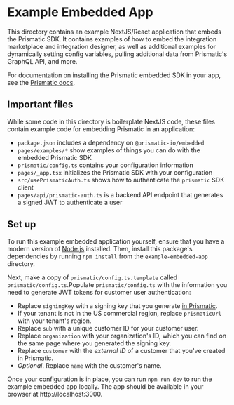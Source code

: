 # Example Embedded App

This directory contains an example NextJS/React application that embeds the Prismatic SDK. It contains examples of how to embed the integration marketplace and integration designer, as well as additional examples for dynamically setting config variables, pulling additional data from Prismatic's GraphQL API, and more.

For documentation on installing the Prismatic embedded SDK in your app, see the [Prismatic docs](https://prismatic.io/docs/installing-embedded/).

## Important files

While some code in this directory is boilerplate NextJS code, these files contain example code for embedding Prismatic in an application:

- `package.json` includes a dependency on `@prismatic-io/embedded`
- `pages/examples/*` show examples of things you can do with the embedded Prismatic SDK
- `prismatic/config.ts` contains your configuration information
- `pages/_app.tsx` initializes the Prismatic SDK with your configuration
- `src/usePrismaticAuth.ts` shows how to authenticate the `prismatic` SDK client
- `pages/api/prismatic-auth.ts` is a backend API endpoint that generates a signed JWT to authenticate a user

## Set up

To run this example embedded application yourself, ensure that you have a modern version of [Node.js](https://nodejs.org/) installed. Then, install this package's dependencies by running `npm install` from the `example-embedded-app` directory.

Next, make a copy of `prismatic/config.ts.template` called `prismatic/config.ts`.Populate `prismatic/config.ts` with the information you need to generate JWT tokens for customer user authentication:

- Replace `signingKey` with a signing key that you generate [in Prismatic](https://prismatic.io/docs/installing-embedded/#jwt-signing-keys).
- If your tenant is not in the US commercial region, replace `prismaticUrl` with your tenant's region.
- Replace `sub` with a unique customer ID for your customer user.
- Replace `organization` with your organization's ID, which you can find on the same page where you generated the signing key.
- Replace `customer` with the _external ID_ of a customer that you've created in Prismatic.
- _Optional_. Replace `name` with the customer's name.

Once your configuration is in place, you can run `npm run dev` to run the example embedded app locally. The app should be available in your browser at http://localhost:3000.
